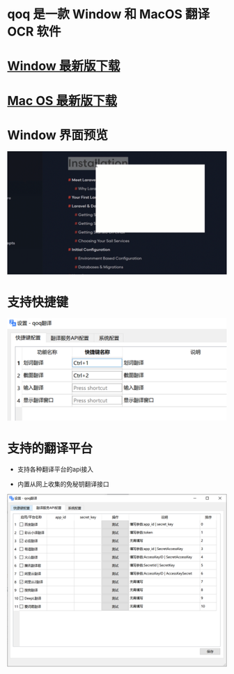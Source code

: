 # qoq 是一款 Window 和 MacOS 翻译 OCR 软件



# [Window 最新版下载](https://github.com/duolabmeng6/qoq/releases)

# [Mac OS 最新版下载](https://github.com/duolabmeng6/go-qoq) 

# Window 界面预览

![img](README.assets/未命名项目.gif)



# 支持快捷键

![image-20230305061627266](README.assets/image-20230305061627266.png)

# 支持的翻译平台

* 支持各种翻译平台的api接入

* 内置从网上收集的免秘钥翻译接口

![image-20230307133404031](README.assets/image-20230307133404031.png)
